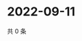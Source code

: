 # 2022-09-11

共 0 条

<!-- BEGIN WEIBO -->
<!-- 最后更新时间 Sun Sep 11 2022 07:17:36 GMT+0800 (China Standard Time) -->

<!-- END WEIBO -->
